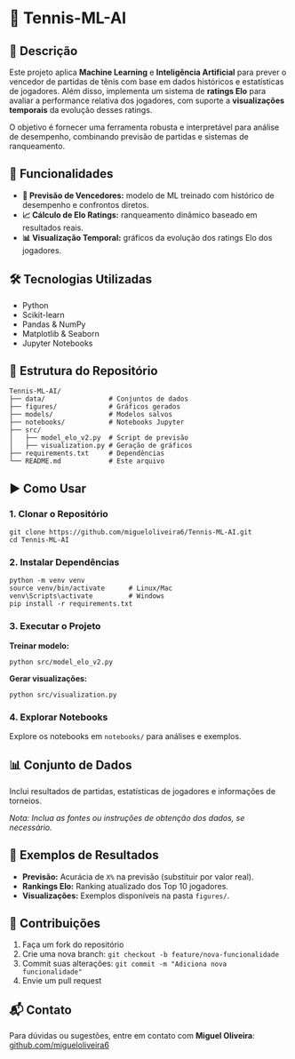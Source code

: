 <!DOCTYPE html>
<html lang="pt-BR">
<head>
  <meta charset="UTF-8">
  <meta name="viewport" content="width=device-width, initial-scale=1">
</head>
<body>

<h1>🎾 Tennis-ML-AI</h1>

<h2>📌 Descrição</h2>
<p>
  Este projeto aplica <strong>Machine Learning</strong> e <strong>Inteligência Artificial</strong> para prever o vencedor de partidas de tênis com base em dados históricos e estatísticas de jogadores. Além disso, implementa um sistema de <strong>ratings Elo</strong> para avaliar a performance relativa dos jogadores, com suporte a <strong>visualizações temporais</strong> da evolução desses ratings.
</p>
<p>
  O objetivo é fornecer uma ferramenta robusta e interpretável para análise de desempenho, combinando previsão de partidas e sistemas de ranqueamento.
</p>

<h2>🧠 Funcionalidades</h2>
<ul>
  <li><strong>🔮 Previsão de Vencedores:</strong> modelo de ML treinado com histórico de desempenho e confrontos diretos.</li>
  <li><strong>📈 Cálculo de Elo Ratings:</strong> ranqueamento dinâmico baseado em resultados reais.</li>
  <li><strong>📊 Visualização Temporal:</strong> gráficos da evolução dos ratings Elo dos jogadores.</li>
</ul>

<h2>🛠 Tecnologias Utilizadas</h2>
<ul>
  <li>Python</li>
  <li>Scikit-learn</li>
  <li>Pandas & NumPy</li>
  <li>Matplotlib & Seaborn</li>
  <li>Jupyter Notebooks</li>
</ul>

<h2>📁 Estrutura do Repositório</h2>
<pre><code>Tennis-ML-AI/
├── data/                # Conjuntos de dados
├── figures/             # Gráficos gerados
├── models/              # Modelos salvos
├── notebooks/           # Notebooks Jupyter
├── src/
│   ├── model_elo_v2.py  # Script de previsão
│   ├── visualization.py # Geração de gráficos
├── requirements.txt     # Dependências
└── README.md            # Este arquivo</code></pre>

<h2>▶️ Como Usar</h2>

<h3>1. Clonar o Repositório</h3>
<pre><code>git clone https://github.com/migueloliveira6/Tennis-ML-AI.git
cd Tennis-ML-AI</code></pre>

<h3>2. Instalar Dependências</h3>
<pre><code>python -m venv venv
source venv/bin/activate      # Linux/Mac
venv\Scripts\activate         # Windows
pip install -r requirements.txt</code></pre>

<h3>3. Executar o Projeto</h3>
<p><strong>Treinar modelo:</strong></p>
<pre><code>python src/model_elo_v2.py</code></pre>

<p><strong>Gerar visualizações:</strong></p>
<pre><code>python src/visualization.py</code></pre>

<h3>4. Explorar Notebooks</h3>
<p>Explore os notebooks em <code>notebooks/</code> para análises e exemplos.</p>

<h2>📊 Conjunto de Dados</h2>
<p>
  Inclui resultados de partidas, estatísticas de jogadores e informações de torneios.
</p>
<p><em>Nota: Inclua as fontes ou instruções de obtenção dos dados, se necessário.</em></p>

<h2>📌 Exemplos de Resultados</h2>
<ul>
  <li><strong>Previsão:</strong> Acurácia de <code>X%</code> na previsão (substituir por valor real).</li>
  <li><strong>Rankings Elo:</strong> Ranking atualizado dos Top 10 jogadores.</li>
  <li><strong>Visualizações:</strong> Exemplos disponíveis na pasta <code>figures/</code>.</li>
</ul>

<h2>🤝 Contribuições</h2>
<ol>
  <li>Faça um fork do repositório</li>
  <li>Crie uma nova branch: <code>git checkout -b feature/nova-funcionalidade</code></li>
  <li>Commit suas alterações: <code>git commit -m "Adiciona nova funcionalidade"</code></li>
  <li>Envie um pull request</li>
</ol>

<h2>📬 Contato</h2>
<p>Para dúvidas ou sugestões, entre em contato com <strong>Miguel Oliveira</strong>:<br>
<a href="https://github.com/migueloliveira6">github.com/migueloliveira6</a></p>

</body>
</html>
